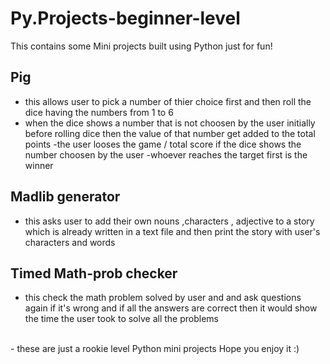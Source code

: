 # Py.Projects-beginner-level
This contains some Mini projects built using Python just for fun!
## Pig
- this allows user to pick a number of thier choice first and then roll the dice having the numbers from 1 to 6
- when the dice shows a number that is not choosen by the user initially before rolling dice then the value of that number get added to the total points 
-the user looses the game / total score  if the dice shows the number choosen by the user 
-whoever reaches the target first is the winner
## Madlib generator
- this asks user to add their own nouns ,characters , adjective to a story which is already written in a text file and then print the story with user's characters and words 
## Timed Math-prob checker 
- this check the math problem solved by user and and ask questions again if it's wrong and if all the answers are correct then it would show the time the user took to solve all the problems

<br>
- these are  just a rookie level Python mini projects Hope you enjoy it :)
